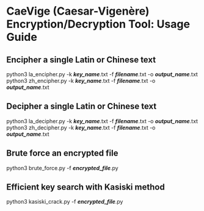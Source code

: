 # CaeVige (Caesar-Vigenère) Encryption/Decryption Tool: Usage Guide

## Encipher a single Latin or Chinese text
python3 la_encipher.py -k ***key_name***.txt -f ***filename***.txt -o ***output_name***.txt
python3 zh_encipher.py -k ***key_name***.txt -f ***filename***.txt -o ***output_name***.txt

## Decipher a single Latin or Chinese text
python3 la_decipher.py -k ***key_name***.txt -f ***filename***.txt -o ***output_name***.txt
python3 zh_decipher.py -k ***key_name***.txt -f ***filename***.txt -o ***output_name***.txt

## Brute force an encrypted file
python3 brute_force.py -f ***encrypted_file***.py

## Efficient key search with Kasiski method
python3 kasiski_crack.py -f ***encrypted_file***.py